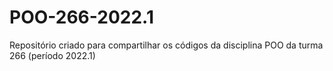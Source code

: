 # POO-266-2022.1

Repositório criado para compartilhar os códigos da disciplina POO da turma 266 (período 2022.1)
